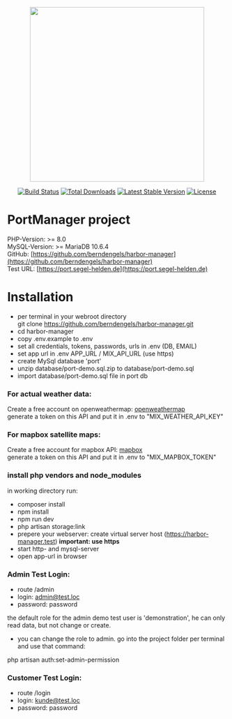 <p align="center"><a href="https://laravel.com" target="_blank"><img src="https://raw.githubusercontent.com/laravel/art/master/logo-lockup/5%20SVG/2%20CMYK/1%20Full%20Color/laravel-logolockup-cmyk-red.svg" width="400"></a></p>

<p align="center">
<a href="https://travis-ci.org/laravel/framework"><img src="https://travis-ci.org/laravel/framework.svg" alt="Build Status"></a>
<a href="https://packagist.org/packages/laravel/framework"><img src="https://img.shields.io/packagist/dt/laravel/framework" alt="Total Downloads"></a>
<a href="https://packagist.org/packages/laravel/framework"><img src="https://img.shields.io/packagist/v/laravel/framework" alt="Latest Stable Version"></a>
<a href="https://packagist.org/packages/laravel/framework"><img src="https://img.shields.io/packagist/l/laravel/framework" alt="License"></a>
</p>

# PortManager project
PHP-Version: >= 8.0\
MySQL-Version: >= MariaDB 10.6.4\
GitHub: [https://github.com/berndengels/harbor-manager](https://github.com/berndengels/harbor-manager)  
Test URL: [https://port.segel-helden.de](https://port.segel-helden.de)

# Installation
- per terminal in your webroot directory  
git clone https://github.com/berndengels/harbor-manager.git  
- cd harbor-manager
- copy .env.example to .env  
- set all credentials, tokens, passwords, urls in .env (DB, EMAIL)
- set app url in .env APP_URL / MIX_API_URL (use https)
- create MySql database 'port'
- unzip database/port-demo.sql.zip to database/port-demo.sql 
- import database/port-demo.sql file in port db

### For actual weather data:
Create a free account on openweathermap: [openweathermap](https://home.openweathermap.org/users/sign_up)\
generate a token on this API and put it in .env to "MIX_WEATHER_API_KEY"

### For mapbox satellite maps:
Create a free account for mapbox API: [mapbox](https://account.mapbox.com/auth/signup/)\
generate a token on this API and put it in .env to "MIX_MAPBOX_TOKEN"

### install php vendors and node_modules
in working directory run:
- composer install
- npm install
- npm run dev
- php artisan storage:link
- prepere your webserver: create virtual server host (https://harbor-manager.test) **important: use https** 
- start http- and mysql-server
- open app-url in browser

### Admin Test Login:
  - route /admin
  - login: admin@test.loc
  - password: password

the default role for the admin demo test user is 'demonstration', he can only read data, but not change or create.
  - you can change the role to admin. go into the project folder per terminal and use that command:
  
  php artisan auth:set-admin-permission

### Customer Test Login:
- route /login
- login: kunde@test.loc
- password: password

